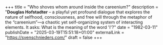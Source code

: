 +++
title = "Who shoves whom around inside the careenium?"
description = "**Douglas Hofstadter** – a playful yet profound dialogue that explores the nature of selfhood, consciousness, and free will through the metaphor of the “careenium”—a chaotic yet self-organizing system of interacting elements. It asks: What is the meaning of the word 'I'?"
date = "1982-03-11"
publishDate = "2025-03-19T15:51:18+01:00" 
externalLink = "https://svenschnieders.com/"
draft = false
+++

